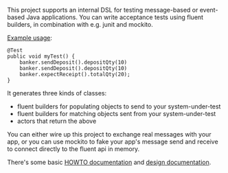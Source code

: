 This project supports an internal DSL for testing message-based or event-based
Java applications. You can write acceptance tests using fluent builders,
in combination with e.g. junit and mockito.

[Example usage](src/test/java/com/bavelsoft/broccolies/bank/SimpleTest.java):

```
@Test
public void myTest() {
	banker.sendDeposit().depositQty(10)
	banker.sendDeposit().depositQty(10)
	banker.expectReceipt().totalQty(20);
}
```

It generates three kinds of classes:

* fluent builders for populating objects to send to your system-under-test
* fluent builders for matching objects sent from your system-under-test
* actors that return the above

You can either wire up this project to exchange real messages with your app,
or you can use mockito to fake your app's message send and receive to connect
directly to the fluent api in memory.

There's some basic [HOWTO documentation](doc/HOWTO.md) and [design documentation](doc/DESIGN.md).
